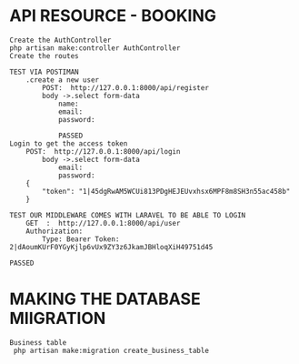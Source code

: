 # API RESOURCE - BOOKING
    Create the AuthController
    php artisan make:controller AuthController
    Create the routes

    TEST VIA POSTIMAN 
        .create a new user
            POST:  http://127.0.0.1:8000/api/register
            body ->.select form-data
                name:
                email:
                password:

                PASSED
    Login to get the access token
        POST:  http://127.0.0.1:8000/api/login
            body ->.select form-data
                email:
                password:
        {
            "token": "1|45dgRwAM5WCUi813PDgHEJEUvxhsx6MPF8m8SH3n55ac458b"
        }

    TEST OUR MIDDLEWARE COMES WITH LARAVEL TO BE ABLE TO LOGIN
        GET  :  http://127.0.0.1:8000/api/user
        Authorization:
            Type: Bearer Token: 2|dAoumKUrF0YGyKjlp6vUx9ZY3z6JkamJBHloqXiH49751d45

    PASSED

# MAKING THE DATABASE MIIGRATION
    Business table
     php artisan make:migration create_business_table
























